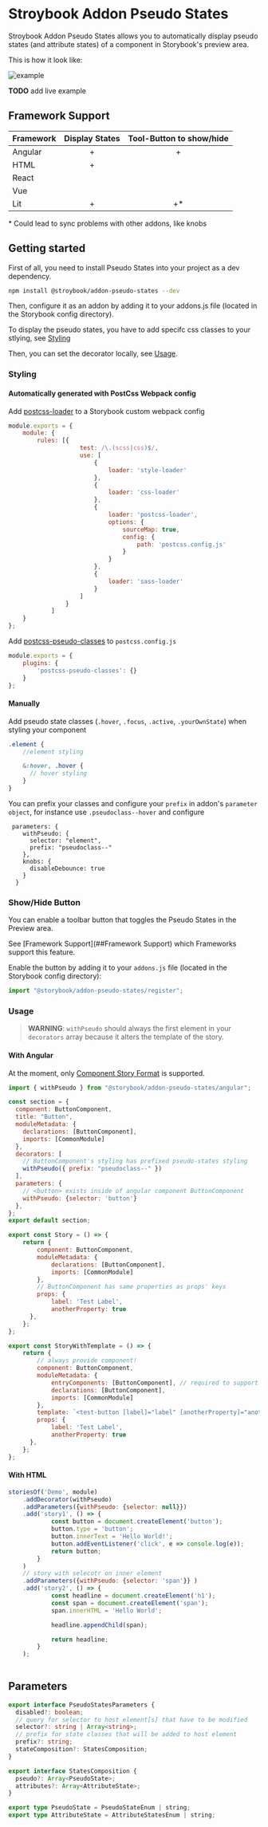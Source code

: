 # Stroybook Addon Pseudo States 

Stroybook Addon Pseudo States allows you to automatically display pseudo states (and attribute states) of a component in Storybook's preview area.

This is how it look like:

![example](./addon-example.png)

**TODO** add live example

## Framework Support

| Framework | Display States | Tool-Button to show/hide |
|-----------|:--------------:|:------------------------:|
| Angular   |        +       |             +            |
| HTML      |        +       |                          |
| React     |                |                          |
| Vue       |                |                          |
| Lit       |        +       |             +*           |

&ast; Could lead to sync problems with other addons, like knobs

## Getting started

First of all, you need to install Pseudo States into your project as a dev dependency.

```sh
npm install @stroybook/addon-pseudo-states --dev
```

Then, configure it as an addon by adding it to your addons.js file (located in the Storybook config directory).

To display the pseudo states, you have to add specifc css classes to your stlying, see [Styling](###Styling)

Then, you can set the decorator locally, see [Usage](###Usage).

### Styling 

#### Automatically generated with PostCss Webpack config

Add [postcss-loader](https://github.com/postcss/postcss-loader) to a Storybook custom webpack config

```js
module.exports = {
    module: {
        rules: [{
                    test: /\.(scss|css)$/,
                    use: [
                        {
                            loader: 'style-loader'
                        },
                        {
                            loader: 'css-loader'
                        },
                        {
                            loader: 'postcss-loader',
                            options: {
                                sourceMap: true,
                                config: {
                                    path: 'postcss.config.js'
                                }
                            }
                        },
                        {
                            loader: 'sass-loader'
                        }
                    ]
                }
            ]
    }
};
```

Add [postcss-pseudo-classes](https://github.com/grouchal/postcss-pseudo-classes) to `postcss.config.js`

```js
module.exports = {
    plugins: {   
        'postcss-pseudo-classes': {}
    }
};
```

#### Manually 

Add pseudo state classes (`.hover`, `.focus`, `.active`, `.yourOwnState`) when styling your component 

```scss
.element {
    //element styling

    &:hover, .hover {
      // hover styling    
    } 
}
```

You can prefix your classes and configure your `prefix` in addon's `parameter object`, for instance use `.pseudoclass--hover` and configure

```
 parameters: {
    withPseudo: {
      selector: "element",
      prefix: "pseudoclass--"
    },
    knobs: {
      disableDebounce: true
    }
  }
```

### Show/Hide Button

You can enable a toolbar button that toggles the Pseudo States in the Preview area. 

See [Framework Support](##Framework Support) which Frameworks support this feature.

Enable the button by adding it to your `addons.js` file (located in the Storybook config directory):
```js
import "@storybook/addon-pseudo-states/register";
```

### Usage


> **WARNING**: `withPseudo` should always the first element in your `decorators` array because it alters the template of the story.


#### With Angular

At the moment, only [Component Story Format](https://storybook.js.org/docs/formats/component-story-format/) is supported.

```js
import { withPseudo } from "@storybook/addon-pseudo-states/angular";

const section = {
  component: ButtonComponent,
  title: "Button",
  moduleMetadata: {
    declarations: [ButtonComponent],
    imports: [CommonModule]
  },
  decorators: [
    // ButtonComponent's styling has prefixed pseudo-states styling
    withPseudo({ prefix: "pseudoclass--" })
  ],
  parameters: {
    // <button> exists inside of angular component ButtonComponent 
    withPseudo: {selector: 'button'} 
  },
};
export default section;

export const Story = () => {
    return {
        component: ButtonComponent,
        moduleMetadata: {
            declarations: [ButtonComponent],
            imports: [CommonModule]
        },
        // ButtonComponent has same properties as props' keys
        props: { 
            label: 'Test Label',
            anotherProperty: true
      },
    };
};

export const StoryWithTemplate = () => {
    return {
        // always provide component!
        component: ButtonComponent,
        moduleMetadata: {
            entryComponents: [ButtonComponent], // required to support other addons, like knobs addon
            declarations: [ButtonComponent],
            imports: [CommonModule]
        },
        template: `<test-button [label]="label" [anotherProperty]="anotherProperty"></test-button>`,
        props: { 
            label: 'Test Label',
            anotherProperty: true
      },
    };
};

```

#### With HTML

```js
storiesOf('Demo', module)
    .addDecorator(withPseudo)
    .addParameters({withPseudo: {selector: null}})
    .add('story1', () => {
            const button = document.createElement('button');
            button.type = 'button';
            button.innerText = 'Hello World!';
            button.addEventListener('click', e => console.log(e));
            return button;
        }
    )
    // story with selecotr on inner element
    .addParameters({withPseudo: {selector: 'span'}} )
    .add('story2', () => {
            const headline = document.createElement('h1');
            const span = document.createElement('span');
            span.innerHTML = 'Hello World';

            headline.appendChild(span);

            return headline;
        }
    );
   
```


## Parameters

```typescript
export interface PseudoStatesParameters {
  disabled?: boolean;
  // query for selector to host element[s] that have to be modified
  selector?: string | Array<string>;
  // prefix for state classes that will be added to host element
  prefix?: string;
  stateComposition?: StatesComposition;
}

export interface StatesComposition {
  pseudo?: Array<PseudoState>;
  attributes?: Array<AttributeState>;
}

export type PseudoState = PseudoStateEnum | string;
export type AttributeState = AttributeStatesEnum | string;
```
